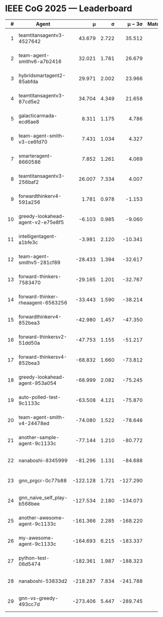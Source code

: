 # IEEE CoG 2025 — Leaderboard

| # | Agent | μ | σ | μ − 3σ | Matches | Updated |
|---:|---|---:|---:|---:|---:|---|
| 1 | teamtitansagentv3-4527642 | 43.679 | 2.722 | 35.512 | 280 | 2025-08-17 12:32 |
| 2 | team-agent-smithv6-a7b2416 | 32.021 | 1.781 | 26.679 | 320 | 2025-08-17 12:32 |
| 3 | hybridsmartagent2-85abfda | 29.971 | 2.002 | 23.966 | 286 | 2025-08-17 12:32 |
| 4 | teamtitansagentv3-87cd5e2 | 34.704 | 4.349 | 21.658 | 320 | 2025-08-17 12:32 |
| 5 | galacticarmada-ecd6ae8 | 8.311 | 1.175 | 4.786 | 260 | 2025-08-17 12:32 |
| 6 | team-agent-smith-v3-ce6fd70 | 7.431 | 1.034 | 4.327 | 340 | 2025-08-17 12:32 |
| 7 | smarteragent-8660586 | 7.852 | 1.261 | 4.069 | 231 | 2025-08-17 12:32 |
| 8 | teamtitansagentv3-256baf2 | 26.007 | 7.334 | 4.007 | 200 | 2025-08-17 12:32 |
| 9 | forwardthinkerv4-591a256 | 1.781 | 0.978 | -1.153 | 310 | 2025-08-17 12:32 |
| 10 | greedy-lookahead-agent-v2-e75e8f5 | -6.103 | 0.985 | -9.060 | 400 | 2025-08-17 12:32 |
| 11 | intelligentagent-a1bfe3c | -3.981 | 2.120 | -10.341 | 282 | 2025-08-17 12:32 |
| 12 | team-agent-smithv5-281cf89 | -28.433 | 1.394 | -32.617 | 300 | 2025-08-17 12:32 |
| 13 | forward-thinkers-7583470 | -29.165 | 1.201 | -32.767 | 220 | 2025-08-17 12:32 |
| 14 | forward-thinker-rheaagent-6563256 | -33.443 | 1.590 | -38.214 | 180 | 2025-08-17 12:32 |
| 15 | forwardthinkerv4-852bea3 | -42.980 | 1.457 | -47.350 | 372 | 2025-08-17 12:32 |
| 16 | forward-thinkersv2-51dd50a | -47.753 | 1.155 | -51.217 | 400 | 2025-08-17 12:32 |
| 17 | forward-thinkersv4-852bea3 | -68.832 | 1.660 | -73.812 | 197 | 2025-08-17 12:32 |
| 18 | greedy-lookahead-agent-953a054 | -68.999 | 2.082 | -75.245 | 300 | 2025-08-17 12:32 |
| 19 | auto-polled-test-9c1133c | -63.508 | 4.121 | -75.870 | 180 | 2025-08-17 12:32 |
| 20 | team-agent-smith-v4-24478ed | -74.080 | 1.522 | -78.646 | 420 | 2025-08-17 12:32 |
| 21 | another-sample-agent-9c1133c | -77.144 | 1.210 | -80.772 | 260 | 2025-08-17 12:32 |
| 22 | nanaboshi-8345999 | -81.296 | 1.131 | -84.688 | 240 | 2025-08-17 12:32 |
| 23 | gnn_prgcr-0c77b88 | -122.128 | 1.721 | -127.290 | 460 | 2025-08-17 12:32 |
| 24 | gnn_naive_self_play-b568bee | -127.534 | 2.180 | -134.073 | 320 | 2025-08-17 12:32 |
| 25 | another-awesome-agent-9c1133c | -161.366 | 2.285 | -168.220 | 380 | 2025-08-17 12:32 |
| 26 | my-awesome-agent-9c1133c | -164.693 | 6.215 | -183.337 | 480 | 2025-08-17 12:32 |
| 27 | python-test-06d5474 | -182.361 | 1.987 | -188.323 | 260 | 2025-08-17 12:32 |
| 28 | nanaboshi-53833d2 | -218.287 | 7.834 | -241.788 | 300 | 2025-08-17 12:32 |
| 29 | gnn-vs-greedy-493cc7d | -273.406 | 5.447 | -289.745 | 240 | 2025-08-17 12:32 |
